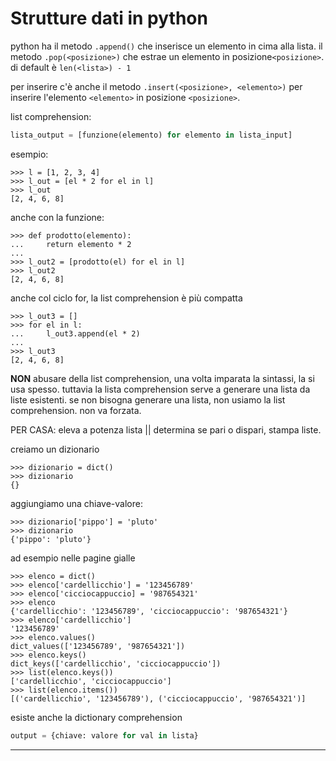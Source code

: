 # Strutture dati in python

python ha il metodo `.append()` che inserisce un elemento in cima alla lista.
il metodo `.pop(<posizione>)` che estrae un elemento in posizione`<posizione>`.
di default è `len(<lista>) - 1`

per inserire c'è anche il metodo `.insert(<posizione>, <elemento>)` per inserire
l'elemento `<elemento>` in posizione `<posizione>`.

list comprehension:

```python
lista_output = [funzione(elemento) for elemento in lista_input]
```

esempio:

```pycon
>>> l = [1, 2, 3, 4]
>>> l_out = [el * 2 for el in l]
>>> l_out
[2, 4, 6, 8]
```

anche con la funzione:

```pycon
>>> def prodotto(elemento):
...     return elemento * 2
...
>>> l_out2 = [prodotto(el) for el in l]
>>> l_out2
[2, 4, 6, 8]
```

anche col ciclo for, la list comprehension è più compatta

```pycon
>>> l_out3 = []
>>> for el in l:
...     l_out3.append(el * 2)
...
>>> l_out3
[2, 4, 6, 8]
```

**NON** abusare della list comprehension, una volta imparata la sintassi, la si
usa spesso. tuttavia la lista comprehension serve a generare una lista da liste
esistenti. se non bisogna generare una lista, non usiamo la list comprehension.
non va forzata.

PER CASA: eleva a potenza lista || determina se pari o dispari, stampa liste.

creiamo un dizionario

```pycon
>>> dizionario = dict()
>>> dizionario
{}
```

aggiungiamo una chiave-valore:

```pycon
>>> dizionario['pippo'] = 'pluto'
>>> dizionario
{'pippo': 'pluto'}
```

ad esempio nelle pagine gialle

```pycon
>>> elenco = dict()
>>> elenco['cardellicchio'] = '123456789'
>>> elenco['cicciocappuccio] = '987654321'
>>> elenco
{'cardellicchio': '123456789', 'cicciocappuccio': '987654321'}
>>> elenco['cardellicchio']
'123456789'
>>> elenco.values()
dict_values(['123456789', '987654321'])
>>> elenco.keys()
dict_keys(['cardellicchio', 'cicciocappuccio'])
>>> list(elenco.keys())
['cardellicchio', 'cicciocappuccio']
>>> list(elenco.items())
[('cardellicchio', '123456789'), ('cicciocappuccio', '987654321')]
```

esiste anche la dictionary comprehension

```python
output = {chiave: valore for val in lista}
```

---
